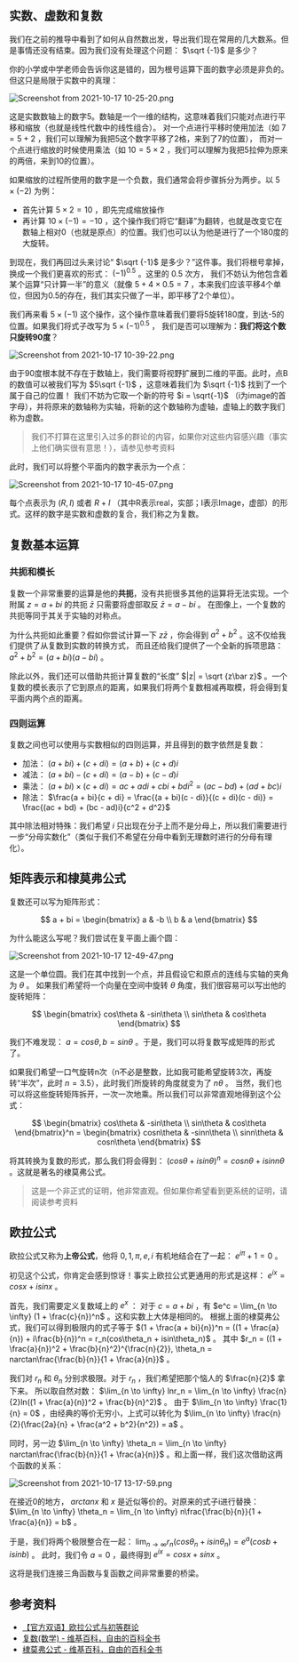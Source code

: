 ## 实数、虚数和复数
我们在之前的推导中看到了如何从自然数出发，导出我们现在常用的几大数系。但是事情还没有结束。因为我们没有处理这个问题： $\sqrt {-1}$ 是多少？

你的小学或中学老师会告诉你这是错的，因为根号运算下面的数字必须是非负的。但这只是局限于实数中的真理：

![Screenshot from 2021-10-17 10-25-20.png](https://i.loli.net/2021/10/17/MeDW2N54Q8Tid1G.png)

这是实数数轴上的数字5。数轴是一个一维的结构，这意味着我们只能对点进行平移和缩放（也就是线性代数中的线性组合）。
对一个点进行平移时使用加法（如 $7 = 5 + 2$ ，我们可以理解为我把5这个数字平移了2格，来到了7的位置），
而对一个点进行缩放的时候使用乘法（如 $10 = 5 \times 2$ ，我们可以理解为我把5拉伸为原来的两倍，来到10的位置）。

如果缩放的过程所使用的数字是一个负数，我们通常会将步骤拆分为两步。以 $5 \times (-2)$ 为例：

+ 首先计算 $5 \times 2 = 10$ ，即先完成缩放操作
+ 再计算 $10 \times (-1) = -10$ ，这个操作我们将它“翻译”为翻转，也就是改变它在数轴上相对0（也就是原点）的位置。我们也可以认为他是进行了一个180度的大旋转。

到现在，我们再回过头来讨论“ $\sqrt {-1}$ 是多少？”这件事。我们将根号拿掉，换成一个我们更喜欢的形式： $(-1)^{0.5}$ 。这里的 $0.5$ 次方，
我们不妨认为他包含着某个运算“只计算一半”的意义（就像 $5 + 4 \times 0.5 = 7$ ，本来我们应该平移4个单位，但因为0.5的存在，我们其实只做了一半，即平移了2个单位）。

我们再来看 $5 \times (-1)$ 这个操作，这个操作意味着我们要将5旋转180度，到达-5的位置。如果我们将式子改写为 $5 \times (-1)^0.5$ ，
我们是否可以理解为：**我们将这个数只旋转90度**？

![Screenshot from 2021-10-17 10-39-22.png](https://i.loli.net/2021/10/17/y3gICqnaKrN6Gpx.png)

由于90度根本就不存在于数轴上，我们需要将视野扩展到二维的平面。此时，点B的数值可以被我们写为 $5\sqrt {-1}$ ，这意味着我们为 $\sqrt {-1}$ 找到了一个属于自己的位置！
我们不妨为它取一个新的符号 $i = \sqrt{-1}$ （i为image的首字母），并将原来的数轴称为实轴，将新的这个数轴称为虚轴，虚轴上的数字我们称为虚数。

> 我们不打算在这里引入过多的群论的内容，如果你对这些内容感兴趣（事实上他们确实很有意思！），请参见参考资料

此时，我们可以将整个平面内的数字表示为一个点：

![Screenshot from 2021-10-17 10-45-07.png](https://i.loli.net/2021/10/17/c6WGhSgUbF7TXns.png)

每个点表示为 $(R, I)$ 或者 $R + I$ （其中R表示real，实部；I表示Image，虚部）的形式。这样的数字是实数和虚数的复合，我们称之为复数。

## 复数基本运算
### 共扼和模长
复数一个非常重要的运算是他的**共扼**，没有共扼很多其他的运算将无法实现。一个附属 $z = a + bi$ 的共扼 $\bar z$ 只需要将虚部取反 $\bar z = a - bi$ 。
在图像上，一个复数的共扼等同于其关于实轴的对称点。

为什么共扼如此重要？假如你尝试计算一下 $z\bar z$ ，你会得到 $a^2 + b^2$ 。这不仅给我们提供了从复数到实数的转换方式，
而且还给我们提供了一个全新的拆项思路： $a^2 + b^2 = (a + bi)(a - bi)$ 。

除此以外，我们还可以借助共扼计算复数的“长度” $|z| = \sqrt {z\bar z}$ 。一个复数的模长表示了它到原点的距离，如果我们将两个复数相减再取模，将会得到复平面内两个点的距离。

### 四则运算
复数之间也可以使用与实数相似的四则运算，并且得到的数字依然是复数：

+ 加法： $(a + bi) + (c + di) = (a + b) + (c + d)i$
+ 减法： $(a + bi) - (c + di) = (a - b) + (c - d)i$
+ 乘法： $(a + bi) \times (c + di) = ac + adi + cbi + bdi^2 = (ac - bd) + (ad + bc)i$
+ 除法： $\frac{a + bi}{c + di} = \frac{(a + bi)(c - di)}{(c + di)(c - di)} = \frac{(ac + bd) + (bc - ad)i}{c^2 + d^2}$

其中除法相对特殊：我们希望 $i$ 只出现在分子上而不是分母上，所以我们需要进行一步“分母实数化”（类似于我们不希望在分母中看到无理数时进行的分母有理化）。

## 矩阵表示和棣莫弗公式
复数还可以写为矩阵形式：

$$
a + bi = 
\begin{bmatrix}
a & -b \\
b & a
\end{bmatrix}
$$

为什么能这么写呢？我们尝试在复平面上画个圆：

![Screenshot from 2021-10-17 12-49-47.png](https://i.loli.net/2021/10/17/nkY3sASuNFX4hWe.png)

这是一个单位圆。我们在其中找到一个点，并且假设它和原点的连线与实轴的夹角为 $\theta$ 。
如果我们希望将一个向量在空间中旋转 $\theta$ 角度，我们很容易可以写出他的旋转矩阵：

$$
\begin{bmatrix}
cos\theta & -sin\theta \\
sin\theta & cos\theta
\end{bmatrix}
$$

我们不难发现： $a = cos\theta, b = sin\theta$ 。于是，我们可以将复数写成矩阵的形式了。

如果我们希望一口气旋转n次（n不必是整数，比如我可能希望旋转3次，再旋转“半次”，此时 $n = 3.5$），此时我们所旋转的角度就变为了 $n\theta$ 。
当然，我们也可以将这些旋转矩阵拆开，一次一次地乘。所以我们可以非常直观地得到这个公式：

$$
\begin{bmatrix}
cos\theta & -sin\theta \\
sin\theta & cos\theta
\end{bmatrix}^n = 
\begin{bmatrix}
cosn\theta & -sinn\theta \\
sinn\theta & cosn\theta
\end{bmatrix}
$$

将其转换为复数的形式，那么我们将会得到： $(cos\theta + isin\theta)^n  = cosn\theta + isinn\theta$ 。这就是著名的棣莫弗公式。

> 这是一个非正式的证明，他非常直观。但如果你希望看到更系统的证明，请阅读参考资料

## 欧拉公式
欧拉公式又称为**上帝公式**，他将 $0, 1, \pi, e, i$ 有机地结合在了一起： $e^{i\pi} + 1 = 0$ 。

初见这个公式，你肯定会感到惊讶！事实上欧拉公式更通用的形式是这样： $e^{ix} = cosx + isinx$ 。

首先，我们需要定义复数域上的 $e^x$ ： 对于 $c = a + bi$ ，有 $e^c = \lim_{n \to \infty} (1 + \frac{c}{n})^n$ 。这和实数上大体是相同的。
根据上面的棣莫弗公式，我们可以得到极限内的式子等于 $(1 + \frac{a + bi}{n})^n = ((1 + \frac{a}{n}) + i\frac{b}{n})^n = r_n(cos\theta_n + isin\theta_n)$ 。
其中 $r_n = ((1 + \frac{a}{n})^2 + \frac{b}{n}^2)^{\frac{n}{2}}, \theta_n = narctan\frac{\frac{b}{n}}{1 + \frac{a}{n}}$ 。

我们对 $r_n$ 和 $\theta_n$ 分别求极限。对于 $r_n$ ，我们希望把那个恼人的 $\frac{n}{2}$ 拿下来。
所以取自然对数： $\lim_{n \to \infty} lnr_n = \lim_{n \to \infty} \frac{n}{2}ln((1 + \frac{a}{n})^2 + \frac{b}{n}^2)$ 。
由于 $\lim_{n \to \infty} \frac{1}{n} = 0$ ，由经典的等价无穷小，上式可以转化为 $\lim_{n \to \infty} \frac{n}{2}(\frac{2a}{n} + \frac{a^2 + b^2}{n^2}) = a$ 。

同时，另一边 $\lim_{n \to \infty} \theta_n = \lim_{n \to \infty} narctan\frac{\frac{b}{n}}{1 + \frac{a}{n}}$ 。和上面一样，我们这次借助这两个函数的关系：

![Screenshot from 2021-10-17 13-17-59.png](https://i.loli.net/2021/10/17/kSHc75bCRguxKer.png)

在接近0的地方， $arctanx$ 和 $x$ 是近似等价的。对原来的式子i进行替换： $\lim_{n \to \infty} \theta_n = \lim_{n \to \infty} n\frac{\frac{b}{n}}{1 + \frac{a}{n}} = b$ 。

于是，我们将两个极限整合在一起： $\lim_{n \to \infty} r_n(cos\theta_n + isin\theta_n) = e^a(cosb + isinb)$ 。
此时，我们令 $a = 0$ ，最终得到 $e^{ix} = cosx + sinx$ 。

这将是我们连接三角函数与复函数之间非常重要的桥梁。

## 参考资料
+ [【官方双语】欧拉公式与初等群论](https://www.bilibili.com/video/BV1fx41187tZ?spm_id_from=333.999.0.0)
+ [复数(数学) - 维基百科，自由的百科全书](https://zh.wikipedia.org/wiki/%E5%A4%8D%E6%95%B0_(%E6%95%B0%E5%AD%A6))
+ [棣莫弗公式 - 维基百科，自由的百科全书](https://zh.wikipedia.org/wiki/%E6%A3%A3%E8%8E%AB%E5%BC%97%E5%85%AC%E5%BC%8F)